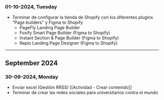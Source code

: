 ### 01-10-2024, Tuesday
- Terminar de configurar la tienda de Shopify con los diferentes plugins "Page builders" y Figma to Shopify
	- PageFly Landing Page Builder
	- Foxify Smart Page Builder (Figma to Shopify)
	- Instant Section & Page Builder (Figma to Shopify)
	- Replo Landing Page Designer (Figma to Shopify)
---
## September 2024
### 30-09-2024, Monday
- Enviar excel (Gestión RRSS) [[Actividad - Crear contenido]]
- Terminar de crear las redes sociales para universitarios contra el mundo